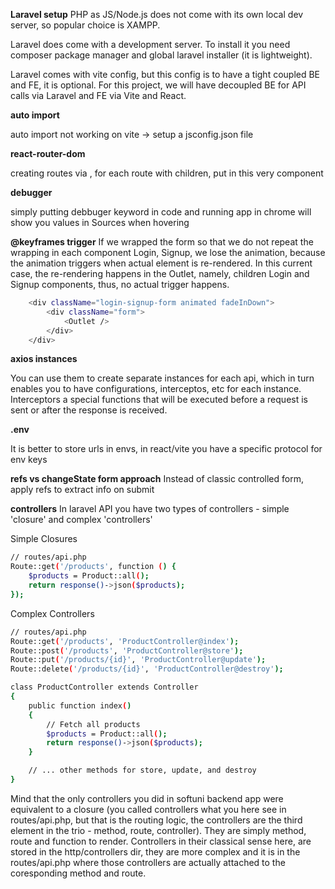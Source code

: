 **Laravel setup**
PHP as JS/Node.js does not come with its own local dev server, so popular choice is XAMPP.

Laravel does come with a development server. To install it you need composer package manager and global laravel installer (it is lightweight).

Laravel comes with vite config, but this config is to have a tight coupled BE and FE, it is optional. For this project, we will have decoupled BE for API calls via Laravel and FE via Vite and React.

**auto import**

auto import not working on vite -> setup a jsconfig.json file

**react-router-dom**

creating routes via <RouterProvider router={router} />, for each route with children, put <Outlet /> in this very component

**debugger**

simply putting debbuger keyword in code and running app in chrome will show you values in Sources when hovering

**@keyframes trigger**
If we wrapped the form so that we do not repeat the wrapping in each component Login, Signup, we lose the animation, because the animation triggers when actual element is re-rendered. In this current case, the re-rendering happens in the Outlet, namely, children Login and Signup components, thus, no actual trigger happens.
```sh
    <div className="login-signup-form animated fadeInDown">
        <div className="form">
            <Outlet />
        </div>
    </div>
```
**axios instances**

You can use them to create separate instances for each api, which in turn enables you to have configurations, interceptos, etc for each instance.
Interceptors a special functions that will be executed before a request is sent or after the response is received.

**.env**

It is better to store urls in envs, in react/vite you have a specific protocol for env keys

**refs vs changeState form approach**
Instead of classic controlled form, apply refs to extract info on submit 

**controllers**
In laravel API you have two types of controllers - simple 'closure' and complex 'controllers'

Simple Closures
```sh
// routes/api.php
Route::get('/products', function () {
    $products = Product::all();
    return response()->json($products);
});

```

Complex Controllers
```sh
// routes/api.php
Route::get('/products', 'ProductController@index');
Route::post('/products', 'ProductController@store');
Route::put('/products/{id}', 'ProductController@update');
Route::delete('/products/{id}', 'ProductController@destroy');

class ProductController extends Controller
{
    public function index()
    {
        // Fetch all products
        $products = Product::all();
        return response()->json($products);
    }

    // ... other methods for store, update, and destroy
}
```

Mind that the only controllers you did in softuni backend app were equivalent to a closure (you called controllers what you here see in routes/api.php, but that is the routing logic, the controllers are the third element in the trio - method, route, controller). They are simply method, route and function to render. Controllers in their classical sense here, are stored in the http/controllers dir, they are more complex and it is in the routes/api.php where those controllers are actually attached to the coresponding method and route. 